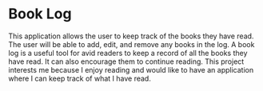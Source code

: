 # Book Log

This application allows the user to keep track of the books they have read.
The user will be able to add, edit, and remove any books in the log.
A book log is a useful tool for avid readers to keep a record of all the books they have read.
It can also encourage them to continue reading.
This project interests me because I enjoy reading and would like to have an application
where I can keep track of what I have read.